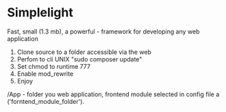 # Simplelight
Fast,  small (1.3 mb), a  powerful - framework for developing any web application

1. Clone source to a folder accessible via the web
2. Perfom to cli UNIX "sudo composer update"
3. Set chmod to runtime 777
4. Enable mod_rewrite
5. Enjoy

/App - folder you web application, frontend module selected in config file a ('forntend_module_folder'). 

